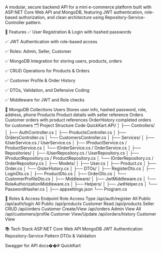 A modular, secure backend API for a mini e-commerce platform built with ASP.NET Core Web API and MongoDB, featuring JWT authentication, role-based authorization, and clean architecture using Repository-Service-Controller pattern.

🚀 Features
✅ User Registration & Login with hashed passwords

✅ JWT Authentication with role-based access

✅ Roles: Admin, Seller, Customer

✅ MongoDB Integration for storing users, products, orders

✅ CRUD Operations for Products & Orders

✅ Customer Profile & Order History

✅ DTOs, Validation, and Defensive Coding

✅ Middleware for JWT and Role checks

🧱 MongoDB Collections
Users	Stores user info, hashed password, role, address, phone
Products	Product details with seller reference
Orders	Customer orders with product references
OrderHistory	completed orders for customers
🗂️ Project Structure
Code
QuickKart.API/
│
├── Controllers/
│   ├── AuthController.cs
│   ├── ProductsController.cs
│   ├── OrdersController.cs
│   └── CustomersController.cs
│
├── Services/
│   ├── IUserService.cs / UserService.cs
│   ├── IProductService.cs / ProductService.cs
│   └── IOrderService.cs / OrderService.cs
│
├── Repositories/
│   ├── IUserRepository.cs / UserRepository.cs
│   ├── IProductRepository.cs / ProductRepository.cs
│   └── IOrderRepository.cs / OrderRepository.cs
│
├── Models/
│   ├── User.cs
│   ├── Product.cs
│   ├── Order.cs
│   └── OrderHistory.cs
│
├── DTOs/
│   ├── RegisterDto.cs
│   ├── LoginDto.cs
│   ├── ProductDto.cs
│   ├── OrderDto.cs
│   └── CustomerProfileDto.cs
│
├── Middleware/
│   ├── JwtMiddleware.cs
│   └── RoleAuthorizationMiddleware.cs
│
├── Helpers/
│   ├── JwtHelper.cs
│   └── PasswordHasher.cs
│
├── appsettings.json
└── Program.cs 



🔐 Roles & Access
Endpoint	Role	Access Type
/api/auth/register	All	Public
/api/auth/login	All	Public
/api/products	Customer	Read
/api/products	Seller	CRUD
/api/orders	Customer	Create/View
/api/orders	Admin	View All
/api/customers/profile	Customer	View/Update
/api/orders/history	Customer	View


📚 Tech Stack
ASP.NET Core Web API
MongoDB
JWT Authentication
Repository-Service Pattern
DTOs & Validation

Swagger for API docs��#   Q u i c k K a r t 
 
 
